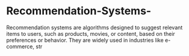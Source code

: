 # Recommendation-Systems-
Recommendation systems are algorithms designed to suggest relevant items to users, such as products, movies, or content, based on their preferences or behavior. They are widely used in industries like e-commerce, str
